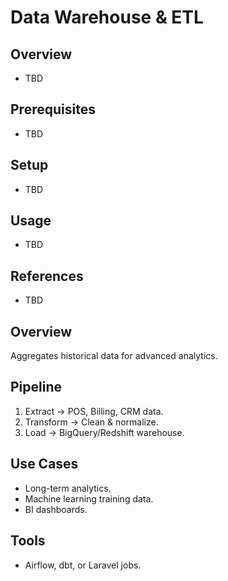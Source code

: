 # Data Warehouse & ETL

## Overview
- TBD

## Prerequisites
- TBD

## Setup
- TBD

## Usage
- TBD

## References
- TBD


## Overview
Aggregates historical data for advanced analytics.

## Pipeline
1. Extract → POS, Billing, CRM data.
2. Transform → Clean & normalize.
3. Load → BigQuery/Redshift warehouse.

## Use Cases
- Long-term analytics.
- Machine learning training data.
- BI dashboards.

## Tools
- Airflow, dbt, or Laravel jobs.
